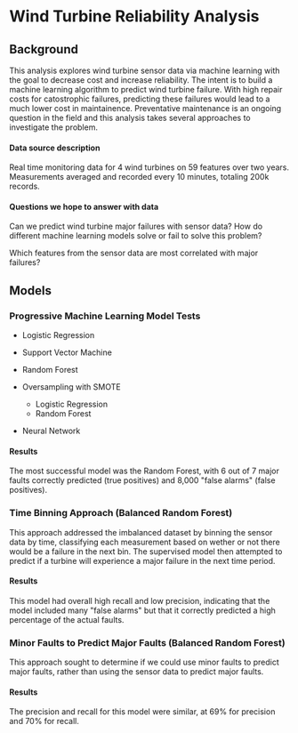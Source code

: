 # Wind Turbine Reliability Analysis

## Background

This analysis explores wind turbine sensor data via machine learning with the goal to decrease cost and increase reliability. The intent is to build a machine learning algorithm to predict wind turbine failure. With high repair costs for catostrophic failures, predicting these failures would lead to a much lower cost in maintainence. Preventative maintenance is an ongoing question in the field and this analysis takes several approaches to investigate the problem. 

#### Data source description

Real time monitoring data for 4 wind turbines on 59 features over two years. Measurements averaged and recorded every 10 minutes, totaling 200k records. 

#### Questions we hope to answer with data 

Can we predict wind turbine major failures with sensor data? How do different machine learning models solve or fail to solve this problem?

Which features from the sensor data are most correlated with major failures?


## Models 

### Progressive Machine Learning Model Tests
* Logistic Regression 

* Support Vector Machine

* Random Forest

* Oversampling with SMOTE

  * Logistic Regression
  * Random Forest
  
* Neural Network

#### Results 
The most successful model was the Random Forest, with 6 out of 7 major faults correctly predicted (true positives) and 8,000 "false alarms" (false positives).  


### Time Binning Approach (Balanced Random Forest)
This approach addressed the imbalanced dataset by binning the sensor data by time, classifying each measurement based on wether or not there would be a failure in the next bin. The supervised model then attempted to predict if a turbine will experience a major failure in the next time period. 

#### Results 
This model had overall high recall and low precision, indicating that the model included many "false alarms" but that it correctly predicted a high percentage of the actual faults. 



### Minor Faults to Predict Major Faults (Balanced Random Forest) 
This approach sought to determine if we could use minor faults to predict major faults, rather than using the sensor data to predict major faults. 

#### Results 
The precision and recall for this model were similar, at 69% for precision and 70% for recall. 
       
